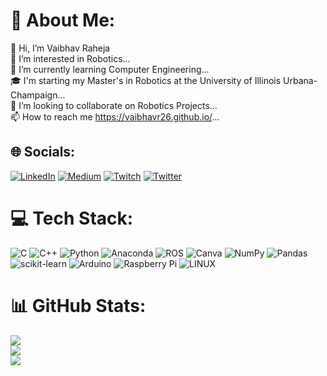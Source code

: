 # 💫 About Me:
👋 Hi, I’m Vaibhav Raheja<br>👀 I’m interested in Robotics...<br>🌱 I’m currently learning Computer Engineering...<br>🎓 I'm starting my Master's in Robotics at the University of Illinois Urbana-Champaign...<br>💞️ I’m looking to collaborate on Robotics Projects...<br>📫 How to reach me https://vaibhavr26.github.io/...


## 🌐 Socials:
[![LinkedIn](https://img.shields.io/badge/LinkedIn-%230077B5.svg?logo=linkedin&logoColor=white)](https://linkedin.com/in/linkedin.com/in/vaibhav-raheja/) [![Medium](https://img.shields.io/badge/Medium-12100E?logo=medium&logoColor=white)](https://medium.com/@medium.com/@vaibhavraheja32) [![Twitch](https://img.shields.io/badge/Twitch-%239146FF.svg?logo=Twitch&logoColor=white)](https://twitch.tv/www.twitch.tv/vectorxr26) [![Twitter](https://img.shields.io/badge/Twitter-%231DA1F2.svg?logo=Twitter&logoColor=white)](https://twitter.com/twitter.com/vaibhavraheja5) 

# 💻 Tech Stack:
![C](https://img.shields.io/badge/c-%2300599C.svg?style=for-the-badge&logo=c&logoColor=white) ![C++](https://img.shields.io/badge/c++-%2300599C.svg?style=for-the-badge&logo=c%2B%2B&logoColor=white) ![Python](https://img.shields.io/badge/python-3670A0?style=for-the-badge&logo=python&logoColor=ffdd54) ![Anaconda](https://img.shields.io/badge/Anaconda-%2344A833.svg?style=for-the-badge&logo=anaconda&logoColor=white) ![ROS](https://img.shields.io/badge/ros-%230A0FF9.svg?style=for-the-badge&logo=ros&logoColor=white) ![Canva](https://img.shields.io/badge/Canva-%2300C4CC.svg?style=for-the-badge&logo=Canva&logoColor=white) ![NumPy](https://img.shields.io/badge/numpy-%23013243.svg?style=for-the-badge&logo=numpy&logoColor=white) ![Pandas](https://img.shields.io/badge/pandas-%23150458.svg?style=for-the-badge&logo=pandas&logoColor=white) ![scikit-learn](https://img.shields.io/badge/scikit--learn-%23F7931E.svg?style=for-the-badge&logo=scikit-learn&logoColor=white) ![Arduino](https://img.shields.io/badge/-Arduino-00979D?style=for-the-badge&logo=Arduino&logoColor=white) ![Raspberry Pi](https://img.shields.io/badge/-RaspberryPi-C51A4A?style=for-the-badge&logo=Raspberry-Pi) ![LINUX](https://img.shields.io/badge/Linux-FCC624?style=for-the-badge&logo=linux&logoColor=black)
# 📊 GitHub Stats:
![](https://github-readme-stats.vercel.app/api?username=Vaibhavr26&theme=dark&hide_border=true&include_all_commits=true&count_private=true)<br/>
![](https://github-readme-streak-stats.herokuapp.com/?user=Vaibhavr26&theme=dark&hide_border=true)<br/>
![](https://github-readme-stats.vercel.app/api/top-langs/?username=Vaibhavr26&theme=dark&hide_border=true&include_all_commits=true&count_private=true&layout=compact)

<!-- Proudly created with GPRM ( https://gprm.itsvg.in ) -->
<!---
Vaibhavr26/Vaibhavr26 is a ✨ special ✨ repository because its `README.md` (this file) appears on your GitHub profile.
You can click the Preview link to take a look at your changes.
--->
